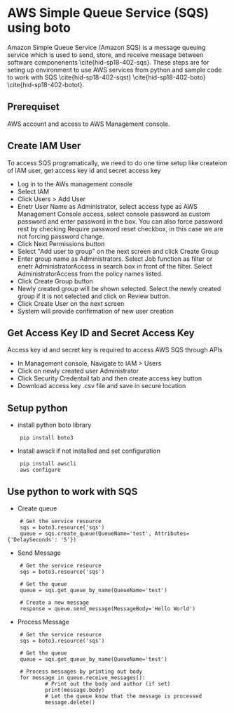 # AWS Simple Queue Service (SQS) using boto
Amazon Simple Queue Service (Amazon SQS) is a message queuing service which is used to send, store, and receive message between software componenents \cite{hid-sp18-402-sqs}. These steps are for seting up environment to use AWS services from python and sample code to work with SQS \cite{hid-sp18-402-sqst} \cite{hid-sp18-402-boto} \cite{hid-sp18-402-botot}.

## Prerequiset
AWS account and access to AWS Management console.

## Create IAM User
To access SQS programatically, we need to do one time setup like createion of IAM user,
get access key id and secret access key
* Log in to the AWs management console
* Select IAM
* Click Users > Add User
* Enetr User Name as Administrator, select access type as AWS Management Console access, select console password
as custom password and enter password in the box. You can also force password rest by checking Require password reset checkbox, in this 
case we are not forcing password change.
* Click Next Permissions button
* Select "Add user to group" on the next screen and click Create Group
* Enter group name as Administrators. Select Job function as filter or enetr AdministratorAccess in search box in front of the filter.
Select AdministratorAccess from the policy names listed.
* Click Create Group button
* Newly created group will be shown selected. Select the newly created group if it is not selected and click on Review button.
* Click Create User on the next screen
* System will provide confirmation of new user creation

## Get Access Key ID and Secret Access Key
Access key id and secret key is required to access AWS SQS through APIs
* In Management console, Navigate to IAM > Users
* Click on newly created user Administrator
* Click Security Credentail tab and then create access key button
* Download access key .csv file and save in secure location

## Setup python
* install python boto library
```
	pip install boto3
``` 
* Install awscli if not installed and set configuration
```
	pip install awscli
	aws configure
``` 
## Use python to work with SQS
* Create queue
```
	# Get the service resource
	sqs = boto3.resource('sqs')
	queue = sqs.create_queue(QueueName='test', Attributes={'DelaySeconds': '5'})

``` 
* Send Message
```
	# Get the service resource
	sqs = boto3.resource('sqs')

	# Get the queue
	queue = sqs.get_queue_by_name(QueueName='test')

	# Create a new message	
	response = queue.send_message(MessageBody='Hello World')
```
* Process Message
```
	# Get the service resource
	sqs = boto3.resource('sqs')

	# Get the queue
	queue = sqs.get_queue_by_name(QueueName='test')

	# Process messages by printing out body
	for message in queue.receive_messages():
    		# Print out the body and author (if set)
    		print(message.body)
    		# Let the queue know that the message is processed
    		message.delete()
```

